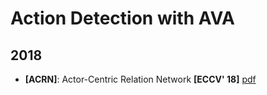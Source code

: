 # Action Detection with AVA
## 2018
- **[ACRN]**: Actor-Centric Relation Network **[ECCV' 18]** [pdf](https://arxiv.org/abs/1807.10982/)
